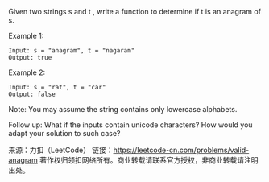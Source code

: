 Given two strings s and t , write a function to determine if t is an anagram of s.

Example 1:

    Input: s = "anagram", t = "nagaram"
    Output: true
Example 2:

    Input: s = "rat", t = "car"
    Output: false
Note:
You may assume the string contains only lowercase alphabets.

Follow up:
What if the inputs contain unicode characters? How would you adapt your solution to such case?

来源：力扣（LeetCode）
链接：https://leetcode-cn.com/problems/valid-anagram
著作权归领扣网络所有。商业转载请联系官方授权，非商业转载请注明出处。
